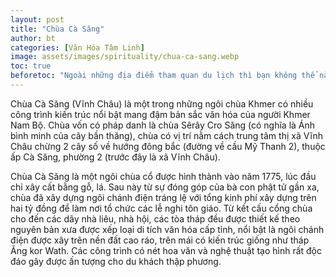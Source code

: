```yaml
---
layout: post
title: "Chùa Cà Săng"
author: bt
categories: [Văn Hóa Tâm Linh]
image: assets/images/spirituality/chua-ca-sang.webp
toc: true
beforetoc: "Ngoài những địa điểm tham quan du lịch thì bạn không thể nào bỏ qua các ngôi chùa, cổ miếu là nét văn hóa tâm linh đặc trưng của vùng đất Vĩnh Châu. Bạn sẽ được khám phá các kiến trúc tỉ mĩ, hiện đại, hoành tráng theo nhiều phong cách thiết kế khác nhau."
---
```


Chùa Cà Săng (Vĩnh Châu) là một trong những ngôi chùa Khmer có nhiều công trình kiến trúc nổi bật mang đậm bản sắc văn hóa của người Khmer Nam Bộ. Chùa vốn có pháp danh là chùa Sêrây Cro Săng (có nghĩa là Ánh bình minh của cây bần thăng), chùa có vị trí nằm cách trung tâm thị xã Vĩnh Châu chừng 2 cây số về hướng đông bắc (đường về cầu Mỹ Thanh 2), thuộc ấp Cà Săng, phường 2 (trước đây là xã Vĩnh Châu).

Chùa Cà Săng là một ngôi chùa cổ được hình thành vào năm 1775, lúc đầu chỉ xây cất bằng gỗ, lá. Sau này từ sự đóng góp của bà con phật tử gần xa, chùa đã xây dựng ngôi chánh điện tráng lệ với tổng kinh phí xây dựng trên hai tỷ đồng để làm nơi tổ chức các lễ nghi tôn giáo. Từ kết cấu cổng chùa cho đến các dãy nhà liêu, nhà hội, các tòa tháp đều được thiết kế theo nguyên bản xưa được xếp loại di tích văn hóa cấp tỉnh, nổi bật là ngôi chánh điện được xây trên nền đất cao ráo, trên mái có kiến trúc giống như tháp Ăng kor Wath. Các công trình có nét hoa văn và nghệ thuật tạo hình rất độc đáo gây được ấn tượng cho du khách thập phương.
